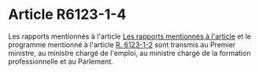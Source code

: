 # Article R6123-1-4

Les rapports mentionnés à l'article [Les rapports mentionnés à l'article][1] et le programme mentionné à l'article [R. 6123-1-2][2] sont transmis au Premier ministre, au ministre chargé de l'emploi, au ministre chargé de la formation professionnelle et au Parlement.

 [1]: /affichCodeArticle.do?cidTexte=LEGITEXT000006072050&idArticle=LEGIARTI000029408821&dateTexte=&categorieLien=id
 [2]: /affichCodeArticle.do?cidTexte=LEGITEXT000006072050&idArticle=LEGIARTI000029408818&dateTexte=&categorieLien=id